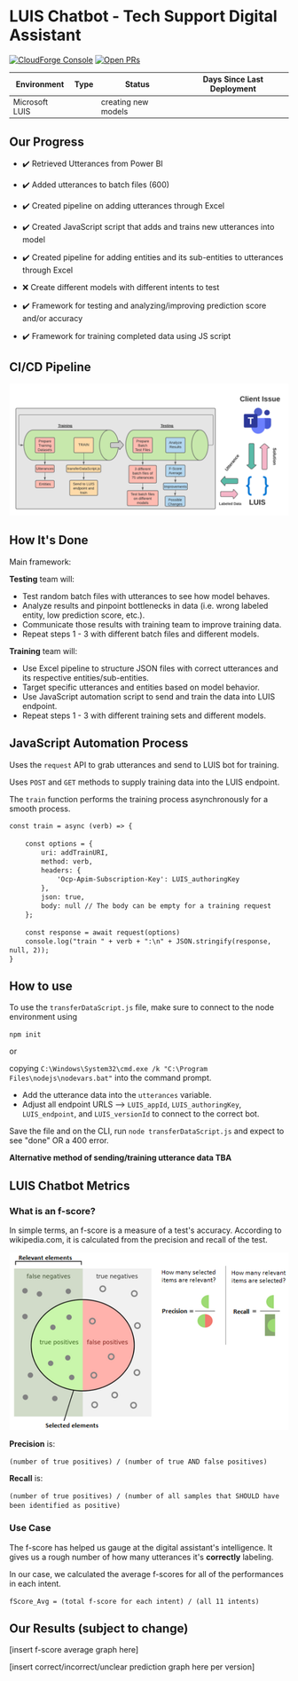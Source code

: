 # LUIS Chatbot - Tech Support Digital Assistant
<!-- forge.header -->
[![CloudForge Console][console_shield]][console_url] [![Open PRs][pr_shield]][pr_url]

| Environment   | Type          | Status        | Days Since Last Deployment |
| ------------- | ------------- | ------------- | -------------------------- |
| Microsoft LUIS |              | creating new models |                      |
<!-- /forge.header -->

<!-- Add your content here -->
## Our Progress
- :heavy_check_mark: Retrieved Utterances from Power BI

- :heavy_check_mark: Added utterances to batch files (600)

- :heavy_check_mark: Created pipeline on adding utterances through Excel

- :heavy_check_mark: Created JavaScript script that adds and trains new utterances into model

- :heavy_check_mark: Created pipeline for adding entities and its sub-entities to utterances through Excel

- :x: Create different models with different intents to test

- :heavy_check_mark: Framework for testing and analyzing/improving prediction score and/or accuracy

- :heavy_check_mark: Framework for training completed data using JS script

## CI/CD Pipeline
![LUIS Pipeline](./public/images/LUISpipeline.png)

## How It's Done
Main framework:

**Testing** team will:

* Test random batch files with utterances to see how model behaves.
* Analyze results and pinpoint bottlenecks in data (i.e. wrong labeled entity, low prediction score, etc.).
* Communicate those results with training team to improve training data.
* Repeat steps 1 - 3 with different batch files and different models.

**Training** team will:

* Use Excel pipeline to structure JSON files with correct utterances and its respective entities/sub-entities.
* Target specific utterances and entities based on model behavior.
* Use JavaScript automation script to send and train the data into LUIS endpoint.
* Repeat steps 1 - 3 with different training sets and different models.


## JavaScript Automation Process
Uses the `request` API to grab utterances and send to LUIS bot for training.

Uses `POST` and `GET` methods to supply training data into the LUIS endpoint.

The `train` function performs the training process asynchronously for a smooth process.

```
const train = async (verb) => {

    const options = {
        uri: addTrainURI,
        method: verb,
        headers: {
            'Ocp-Apim-Subscription-Key': LUIS_authoringKey
        },
        json: true,
        body: null // The body can be empty for a training request
    };

    const response = await request(options)
    console.log("train " + verb + ":\n" + JSON.stringify(response, null, 2));
}
```

## How to use
To use the `transferDataScript.js` file, make sure to connect to the node environment using

`npm init`

or

copying `C:\Windows\System32\cmd.exe /k "C:\Program Files\nodejs\nodevars.bat"` into the command prompt.

* Add the utterance data into the `utterances` variable.
* Adjust all endpoint URLS --> `LUIS_appId`, `LUIS_authoringKey`, `LUIS_endpoint`, and `LUIS_versionId` to connect to the correct bot.

Save the file and on the CLI, run `node transferDataScript.js` and expect to see "done" OR a 400 error.

**Alternative method of sending/training utterance data TBA**

## LUIS Chatbot Metrics

### What is an f-score?
In simple terms, an f-score is a measure of a test's accuracy. According to wikipedia.com, it is calculated from the precision and recall of the test.

![F-Score Visualization](./public/images/truefalsepositives.png)

**Precision** is:

`(number of true positives) / (number of true AND false positives)`

**Recall** is:

`(number of true positives) / (number of all samples that SHOULD have been identified as positive)`

### Use Case
The f-score has helped us gauge at the digital assistant's intelligence. It gives us a rough number of how many utterances it's **correctly** labeling.

In our case, we calculated the average f-scores for all of the performances in each intent.

`fScore_Avg = (total f-score for each intent) / (all 11 intents)`

## Our Results (subject to change)

[insert f-score average graph here]

[insert correct/incorrect/unclear prediction graph here per version]











<!-- forge.links -->

[console_url]: https://console.forge.lmig.com/artifact/d96e3084-e266-4d2f-9345-64c3c780f937 "Console URL"
[console_shield]: https://shields.lmig.com/static.svg?label=CloudForge%20Console&message=haae_luis&colorA=1A1446&colorB=78E1E1
[pr_url]: https://git.forge.lmig.com/projects/HAAE/repos/haae-luis/pull-requests
[pr_shield]: https://shields.lmig.com/bitbucket/pull-requests/haae/haae-luis/open.svg

<!-- /forge.links -->
